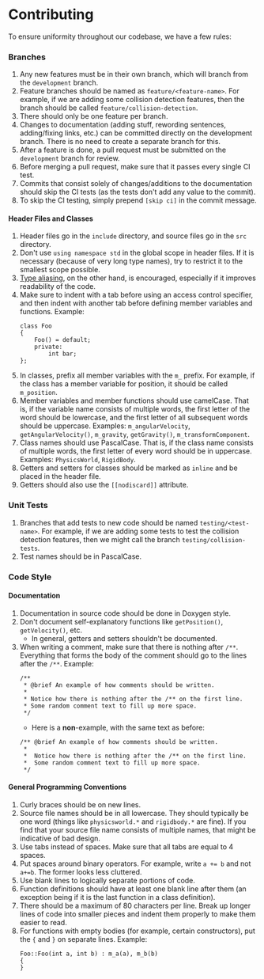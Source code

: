 # Contributing

To ensure uniformity throughout our codebase, we have a few rules:

### Branches
1. Any new features must be in their own branch, which will branch from the `development` branch.
2. Feature branches should be named as `feature/<feature-name>`. For example, if we are adding some collision detection features, then the branch should be called `feature/collision-detection`.
3. There should only be one feature per branch.
4. Changes to documentation (adding stuff, rewording sentences, adding/fixing links, etc.) can be committed directly on the development branch. There is no need to create a separate branch for this.
5. After a feature is done, a pull request must be submitted on the `development` branch for review.
6. Before merging a pull request, make sure that it passes every single CI test.
7. Commits that consist solely of changes/additions to the documentation should skip the CI tests (as the tests don't add any value to the commit).
8. To skip the CI testing, simply prepend `[skip ci]` in the commit message.

#### Header Files and Classes 
1. Header files go in the `include` directory, and source files go in the `src` directory.
2. Don't use `using namespace std` in the global scope in header files. If it is necessary (because of very long type names), try to restrict it to the smallest scope possible.
3. [Type aliasing](https://en.cppreference.com/w/cpp/language/type_alias), on the other hand, is encouraged, especially if it improves readability of the code.
4. Make sure to indent with a tab before using an access control specifier, and then indent with another tab before defining member variables and functions. Example:
    ```
    class Foo
    {
    	Foo() = default;
    	private:
    		int bar;
    };
    ```
5. In classes, prefix all member variables with the `m_` prefix. For example, if the class has a member variable for position, it should be called `m_position`.
6. Member variables and member functions should use camelCase. That is, if the variable name consists of multiple words, the first letter of the word should be lowercase, and the first letter of all subsequent words should be uppercase. Examples: `m_angularVelocity`, `getAngularVelocity()`, `m_gravity`, `getGravity()`, `m_transformComponent`.
7. Class names should use PascalCase. That is, if the class name consists of multiple words, the first letter of every word should be in uppercase. Examples: `PhysicsWorld`, `RigidBody`. 
8. Getters and setters for classes should be marked as `inline` and be placed in the header file.
9. Getters should also use the `[[nodiscard]]` attribute.

### Unit Tests
1. Branches that add tests to new code should be named `testing/<test-name>`. For example, if we are adding some tests to test the collision detection features, then we might call the branch `testing/collision-tests`.
2. Test names should be in PascalCase.

### Code Style
#### Documentation
1. Documentation in source code should be done in Doxygen style.
2. Don't document self-explanatory functions like `getPosition()`, `getVelocity()`, etc.
    - In general, getters and setters shouldn't be documented.
3. When writing a comment, make sure that there is nothing after `/**`. Everything that forms the body of the comment should go to the lines after the `/**`. Example:
    ```
    /**
     * @brief An example of how comments should be written.
     *
     * Notice how there is nothing after the /** on the first line.
     * Some random comment text to fill up more space.
     */
    ```
    - Here is a **non**-example, with the same text as before:
    ```
    /** @brief An example of how comments should be written.
     *
     *  Notice how there is nothing after the /** on the first line.
     *  Some random comment text to fill up more space.
     */
    ```

#### General Programming Conventions
1. Curly braces should be on new lines.
2. Source file names should be in all lowercase. They should typically be one word (things like `physicsworld.*` and `rigidbody.*` are fine). If you find that your source file name consists of multiple names, that might be indicative of bad design.
3. Use tabs instead of spaces. Make sure that all tabs are equal to 4 spaces.
4. Put spaces around binary operators. For example, write `a += b` and not `a+=b`. The former looks less cluttered.
5. Use blank lines to logically separate portions of code.
6. Function definitions should have at least one blank line after them (an exception being if it is the last function in a class definition).
7. There should be a maximum of 80 characters per line. Break up longer lines of code into smaller pieces and indent them properly to make them easier to read.
8. For functions with empty bodies (for example, certain constructors), put the `{` and `}` on separate lines. Example:
    ```
    Foo::Foo(int a, int b) : m_a(a), m_b(b)
    {
    }
    ```
